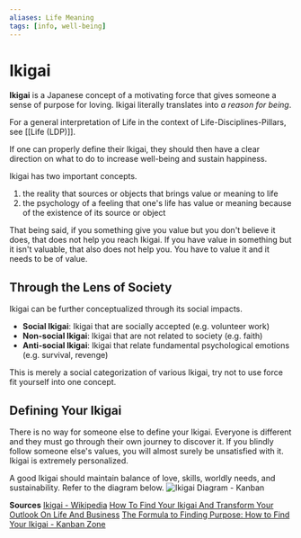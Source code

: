 ```yaml
---
aliases: Life Meaning
tags: [info, well-being]
---
```

# Ikigai
**Ikigai** is a Japanese concept of a motivating force that gives someone a sense of purpose for loving. Ikigai literally translates into *a reason for being*.

For a general interpretation of Life in the context of Life-Disciplines-Pillars, see [[Life (LDP)]].

If one can properly define their Ikigai, they should then have a clear direction on what to do to increase well-being and sustain happiness.

Ikigai has two important concepts.
1. the reality that sources or objects that brings value or meaning to life
2. the psychology of a feeling that one's life has value or meaning because of the existence of its source or object

That being said, if you something give you value but you don't believe it does, that does not help you reach Ikigai. If you have value in something but it isn't valuable, that also does not help you. You have to value it and it needs to be of value.

## Through the Lens of Society
Ikigai can be further conceptualized through its social impacts.
- **Social Ikigai**: Ikigai that are socially accepted (e.g. volunteer work)
- **Non-social Ikigai**: Ikigai that are not related to society (e.g. faith)
- **Anti-social Ikigai**: Ikigai that relate fundamental psychological emotions (e.g. survival, revenge)

This is merely a social categorization of various Ikigai, try not to use force fit yourself into one concept.

## Defining Your Ikigai
There is no way for someone else to define your Ikigai. Everyone is different and they must go through their own journey to discover it. If you blindly follow someone else's values, you will almost surely be unsatisfied with it. Ikigai is extremely personalized.

A good Ikigai should maintain balance of love, skills, worldly needs, and sustainability. Refer to the diagram below.
![Ikigai Diagram - Kanban](https://kanbanzone.com/wp-content/uploads/2021/04/kanban-zone-ikigai-japanese-concept.png "kanban-zone-ikigai")

**Sources**
[Ikigai - Wikipedia](https://en.wikipedia.org/wiki/Ikigai)
[How To Find Your Ikigai And Transform Your Outlook On Life And Business](https://www.forbes.com/sites/chrismyers/2018/02/23/how-to-find-your-ikigai-and-transform-your-outlook-on-life-and-business/?sh=7d0557c62ed4)
[The Formula to Finding Purpose: How to Find Your Ikigai - Kanban Zone](https://kanbanzone.com/2021/the-formula-to-finding-purpose-how-to-find-your-ikigai/)